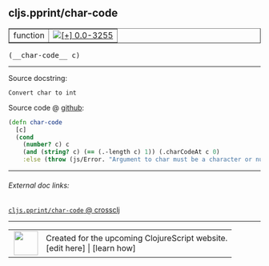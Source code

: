## cljs.pprint/char-code



 <table border="1">
<tr>
<td>function</td>
<td><a href="https://github.com/cljsinfo/cljs-api-docs/tree/0.0-3255"><img valign="middle" alt="[+] 0.0-3255" title="Added in 0.0-3255" src="https://img.shields.io/badge/+-0.0--3255-lightgrey.svg"></a> </td>
</tr>
</table>


 <samp>
(__char-code__ c)<br>
</samp>

---





Source docstring:

```
Convert char to int
```


Source code @ [github](https://github.com/clojure/clojurescript/blob/r1.7.228/src/main/cljs/cljs/pprint.cljs#L62-L68):

```clj
(defn char-code
  [c]
  (cond
    (number? c) c
    (and (string? c) (== (.-length c) 1)) (.charCodeAt c 0)
    :else (throw (js/Error. "Argument to char must be a character or number"))))
```

<!--
Repo - tag - source tree - lines:

 <pre>
clojurescript @ r1.7.228
└── src
    └── main
        └── cljs
            └── cljs
                └── <ins>[pprint.cljs:62-68](https://github.com/clojure/clojurescript/blob/r1.7.228/src/main/cljs/cljs/pprint.cljs#L62-L68)</ins>
</pre>

-->

---



###### External doc links:

[`cljs.pprint/char-code` @ crossclj](http://crossclj.info/fun/cljs.pprint.cljs/char-code.html)<br>

---

 <table>
<tr><td>
<img valign="middle" align="right" width="48px" src="http://i.imgur.com/Hi20huC.png">
</td><td>
Created for the upcoming ClojureScript website.<br>
[edit here] | [learn how]
</td></tr></table>

[edit here]:https://github.com/cljsinfo/cljs-api-docs/blob/master/cljsdoc/cljs.pprint/char-code.cljsdoc
[learn how]:https://github.com/cljsinfo/cljs-api-docs/wiki/cljsdoc-files

<!--

This information was too distracting to show to readers, but I'll leave it
commented here since it is helpful to:

- pretty-print the data used to generate this document
- and show how to retrieve that data



The API data for this symbol:

```clj
{:ns "cljs.pprint",
 :name "char-code",
 :signature ["[c]"],
 :history [["+" "0.0-3255"]],
 :type "function",
 :full-name-encode "cljs.pprint/char-code",
 :source {:code "(defn char-code\n  [c]\n  (cond\n    (number? c) c\n    (and (string? c) (== (.-length c) 1)) (.charCodeAt c 0)\n    :else (throw (js/Error. \"Argument to char must be a character or number\"))))",
          :title "Source code",
          :repo "clojurescript",
          :tag "r1.7.228",
          :filename "src/main/cljs/cljs/pprint.cljs",
          :lines [62 68]},
 :full-name "cljs.pprint/char-code",
 :docstring "Convert char to int"}

```

Retrieve the API data for this symbol:

```clj
;; from Clojure REPL
(require '[clojure.edn :as edn])
(-> (slurp "https://raw.githubusercontent.com/cljsinfo/cljs-api-docs/catalog/cljs-api.edn")
    (edn/read-string)
    (get-in [:symbols "cljs.pprint/char-code"]))
```

-->
